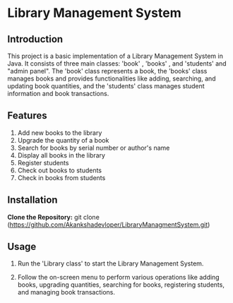 # Library Management System

## Introduction
This project is a basic implementation of a Library Management System in Java. It consists of three main classes: 'book' , 'books' , and 'students' and "admin panel". The 'book' class represents a book, the 'books' class manages books and provides functionalities like adding, searching, and updating book quantities, and the 'students' class manages student information and book transactions.

## Features
1. Add new books to the library
2. Upgrade the quantity of a book
3. Search for books by serial number or author's name
4. Display all books in the library
5. Register students
6. Check out books to students
7. Check in books from students


## Installation

**Clone the Repository:**
git clone (https://github.com/Akankshadevloper/LibraryManagmentSystem.git)

## Usage
1. Run the 'Library class' to start the Library Management System.

2. Follow the on-screen menu to perform various operations like adding books, upgrading quantities, searching for books, registering students, and managing book transactions.

